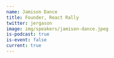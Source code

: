 ```yaml
---
name: Jamison Dance
title: Founder, React Rally
twitter: jergason
image: img/speakers/jamison-dance.jpeg
is-podcast: true
is-event: false
current: true
---
```

